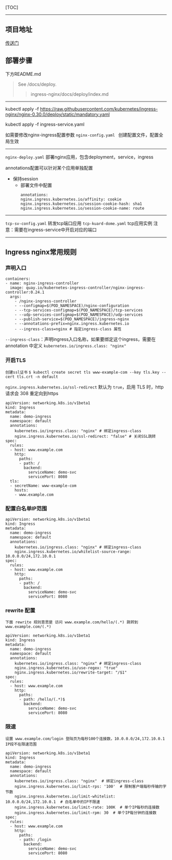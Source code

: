 [TOC]

---


## 项目地址
[传送门](https://github.com/kubernetes/ingress-nginx/tree/nginx-0.30.0 "nignx-ingress项目地址")
## 部署步骤
下方README.md
> See /docs/deploy.
>> ingress-nginx/docs/deploy/index.md
---
kubectl apply -f https://raw.githubusercontent.com/kubernetes/ingress-nginx/nginx-0.30.0/deploy/static/mandatory.yaml

kubectl apply -f ingress-service.yaml

如需要修改nginx-ingress配置参数
`nginx-config.yaml ` 创建配置文件，配置全局生效

---
`nginx-deploy.yaml` 部署nginx应用，包含deployment，service，ingress

annotations配置可以针对某个应用单独配置
* 保持session
  * 部署文件中配置
    ``` 
    annotations:
    nginx.ingress.kubernetes.io/affinity: cookie
    nginx.ingress.kubernetes.io/session-cookie-hash: sha1
    nginx.ingress.kubernetes.io/session-cookie-name: route
    ```
---
`tcp-sv-config.yaml` 转发tcp端口应用
`tcp-kuard-dome.yaml` tcp应用实例
注意：需要在ingress-service中开启对应的端口

---
## Ingress nginx常用规则
### 声明入口
```
containers:
- name: nginx-ingress-controller
  image: quay.io/kubernetes-ingress-controller/nginx-ingress-controller:0.24.1
  args:
    - /nginx-ingress-controller
    - --configmap=$(POD_NAMESPACE)/nginx-configuration
    - --tcp-services-configmap=$(POD_NAMESPACE)/tcp-services
    - --udp-services-configmap=$(POD_NAMESPACE)/udp-services
    - --publish-service=$(POD_NAMESPACE)/ingress-nginx
    - --annotations-prefix=nginx.ingress.kubernetes.io
    - --ingress-class=nginx # 指定ingress-class 属性
```
`--ingress-class`：声明ingress入口名称，如果要绑定这个ingress，需要在 annotation 中定义 `kubernetes.io/ingress.class: "nginx"`
### 开启TLS
`创建ssl证书`
```$ kubectl create secret tls www-example-com --key tls.key --cert tls.crt -n default```

`nginx.ingress.kubernetes.io/ssl-redirect` 默认为 `true`，启用 TLS 时，http请求会 308 重定向到https

```
apiVersion: networking.k8s.io/v1beta1
kind: Ingress
metadata:
  name: demo-ingress
  namespace: default
  annotations:
    kubernetes.io/ingress.class: "nginx" # 绑定ingress-class
    nginx.ingress.kubernetes.io/ssl-redirect: "false" # 关闭SSL跳转
spec:
  rules:
  - host: www.example.com
    http:
      paths:
      - path: /
        backend:
          serviceName: demo-svc
          servicePort: 8080
  tls:
  - secretName: www-example-com
    hosts:
    - www.example.com
```
### 配置白名单IP范围
```
apiVersion: networking.k8s.io/v1beta1
kind: Ingress
metadata:
  name: demo-ingress
  namespace: default
  annotations:
    kubernetes.io/ingress.class: "nginx" # 绑定ingress-class
    nginx.ingress.kubernetes.io/whitelist-source-range: 10.0.0.0/24,172.10.0.1
spec:
  rules:
  - host: www.example.com
    http:
      paths:
      - path: /
        backend:
          serviceName: demo-svc
          servicePort: 8080
```
### rewrite 配置
`下面 rewrite 规则意思是 访问 www.example.com/hello/(.*) 跳转到 www.example.com/(.*)`
```
apiVersion: networking.k8s.io/v1beta1
kind: Ingress
metadata:
  name: demo-ingress
  namespace: default
  annotations:
    kubernetes.io/ingress.class: "nginx" # 绑定ingress-class
    nginx.ingress.kubernetes.io/use-regex: "true"
    nginx.ingress.kubernetes.io/rewrite-target: "/$1"
spec:
  rules:
  - host: www.example.com
    http:
      paths:
      - path: /hello/(.*)$
        backend:
          serviceName: demo-svc
          servicePort: 8080
```
### 限速
`设置 www.example.com/login 登陆页为每秒100个连接数，10.0.0.0/24,172.10.0.1 IP段不在限速范围`
```
apiVersion: networking.k8s.io/v1beta1
kind: Ingress
metadata:
  name: demo-ingress
  namespace: default
  annotations:
    kubernetes.io/ingress.class: "nginx"  # 绑定ingress-class
    nginx.ingress.kubernetes.io/limit-rps: '100'  # 限制客户端每秒传输的字节数
    nginx.ingress.kubernetes.io/limit-whitelist: 10.0.0.0/24,172.10.0.1  # 白名单中的IP不限速
    nginx.ingress.kubernetes.io/limit-rate: 100K  # 单个IP每秒的连接数
    nginx.ingress.kubernetes.io/limit-rpm: 30  # 单个IP每分钟的连接数 
spec:
  rules:
  - host: www.example.com
    http:
      paths:
      - path: /login
        backend:
          serviceName: demo-svc
          servicePort: 8080
```
